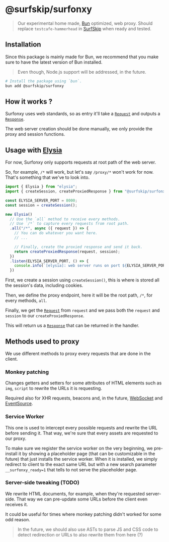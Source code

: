 # @surfskip/surfonxy

> Our experimental home made, [Bun](https://bun.sh) optimized, web proxy.
> Should replace `testcafe-hammerhead` in [SurfSkip](https://www.surfskip.com) when ready and tested.

## Installation

Since this package is mainly made for Bun, we recommend that you make sure to have the latest version of Bun installed.

> Even though, Node.js support will be addressed, in the future.

```bash
# Install the package using `bun`.
bun add @surfskip/surfonxy
```

## How it works ?

Surfonxy uses web standards, so as entry it'll take a [`Request`](https://developer.mozilla.org/docs/Web/API/Request) and outputs a [`Response`](https://developer.mozilla.org/docs/Web/API/Response).

The web server creation should be done manually, we only provide the proxy and session functions.

## Usage with [Elysia](https://elysiajs.com/)

For now, Surfonxy only supports requests at root path of the web server.

So, for example, `/*` will work, but let's say `/proxy/*` won't work for now.
That's something that we've to look into.

```typescript
import { Elysia } from "elysia";
import { createSession, createProxiedResponse } from "@surfskip/surfonxy";

const ELYSIA_SERVER_PORT = 8000;
const session = createSession();

new Elysia()
  // Use the `all` method to receive every methods.
  // Use `/*` to capture every requests from root path.
  .all("/*", async ({ request }) => {
    // You can do whatever you want here.
    // ...

    // Finally, create the proxied response and send it back.
    return createProxiedResponse(request, session);
  })
  .listen(ELYSIA_SERVER_PORT, () => {
    console.info(`[elysia]: web server runs on port ${ELYSIA_SERVER_PORT}`);
  })
```

First, we create a session using `createSession()`, this is where is stored all the session's data, including cookies.

Then, we define the proxy endpoint, here it will be the root path, `/*`, for every methods, `all`.

Finally, we get the [`Request`](https://developer.mozilla.org/docs/Web/API/Request) from `request` and we pass both the `request` and `session` to our `createProxiedResponse`.

This will return us a [`Response`](https://developer.mozilla.org/docs/Web/API/Response) that can be returned in the handler.

## Methods used to proxy

We use different methods to proxy every requests that are done in the client.

### Monkey patching

Changes getters and setters for some attributes of HTML elements such as `img`, `script` to rewrite the URLs it is requesting.

Required also for XHR requests, beacons and, in the future, [WebSocket](https://developer.mozilla.org/docs/Web/API/WebSocket) and [EventSource](https://developer.mozilla.org/docs/Web/API/EventSource).

### Service Worker

This one is used to intercept every possible requests and rewrite the URL before sending it. That way, we're sure that every assets are requested to our proxy.

To make sure we register the service worker on the very beginning, we pre-install it by showing a placeholder page (that can be customizable in the future) that just installs the service worker. When it is installed, we simply redirect to client to the exact same URL but with a new search parameter `__surfonxy_ready=1` that tells to not serve the placeholder page.

### Server-side tweaking (TODO)

We rewrite HTML documents, for example, when they're requested server-side. That way we can pre-update some URLs before the client even receives it.

It could be useful for times where monkey patching didn't worked for some odd reason.

> In the future, we should also use ASTs to parse JS and CSS code to detect redirection or URLs to also rewrite them from here (?)
